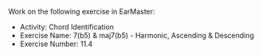 Work on the following exercise in EarMaster:
- Activity: Chord Identification
- Exercise Name: 7(b5) & maj7(b5) - Harmonic, Ascending & Descending
- Exercise Number: 11.4
